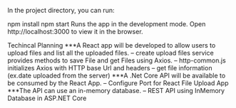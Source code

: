 In the project directory, you can run:

npm install
npm start
Runs the app in the development mode.
Open http://localhost:3000 to view it in the browser.

Techincal Planning
***A React app will be developed to allow users to upload files and list all the uploaded files. – create upload files service provides methods to save File and get Files using Axios. – http-common.js initializes Axios with HTTP base Url and headers – get file information (ex.date uploaded from the server) ***A .Net Core API will be available to be consumed by the React App. – Configure Port for React File Upload App ***The API can use an in-memory database. – REST API using InMemory Database in ASP.NET Core
